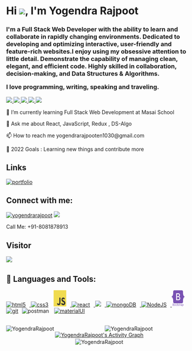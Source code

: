 <h1 align="left">Hi <img src="https://raw.githubusercontent.com/MartinHeinz/MartinHeinz/master/wave.gif" width="30px">, I'm Yogendra Rajpoot</h1>
<h3 align="left">I'm a Full Stack Web Developer with the ability to learn and collaborate in rapidly changing environments. Dedicated to developing and optimizing interactive, user-friendly and feature-rich websites.I enjoy using my obsessive attention to little detail. Demonstrate the capability of managing clean, elegant, and efficient code. Highly skilled in collaboration, decision-making, and Data Structures & Algorithms.

I love programming, writing, speaking and traveling.

</h3>

<div align= "left">
<a href="https://www.javascript.com/">
<img src="https://img.shields.io/badge/JS-Javascript-red"/>
</a>
<a href="https://reactjs.org/">
<img src="https://img.shields.io/badge/React-React-blue"/>
</a>
<a href="https://nodejs.org/en/">
<img src="https://img.shields.io/badge/Node-node-green"/>
</a>
<a href="https://expressjs.com/">
<img src="https://img.shields.io/badge/express-Express-blueviolet"/>
</a>
<a href="https://www.mongodb.com/">
<img src="https://img.shields.io/badge/Mongodb-mongodb-brightgreen"/>
</a>

</div>

<!-- <div align="right">
<img  alt="GIF" src="https://i.ibb.co/6ghjPhy/coding.gif" width="40%" height="40%" />

</div>
 -->
<div align="left">
   <p> 🌱 I’m currently learning Full Stack Web Development at Masai School</p>
   <p> 💬 Ask me about React, JavaScript, Redux , DS-Algo</p>
   <p> 📫 How to reach me yogendrarajpooten1030@gmail.com</p>
  <p>🥅 2022 Goals : Learning new things and contribute more</p>
</div>

## Links

[![portfolio](https://img.shields.io/badge/my_portfolio-000?style=for-the-badge&logo=ko-fi&logoColor=white)](https://yogendrarajpoot.github.io/Portfolio/)

## Connect with me:

<span align="left">
  <a href="https://www.linkedin.com/in/yogendrarajpoot/" target="blank"><img src="https://img.shields.io/badge/LinkedIn-0077B5?style=for-the-badge&logo=linkedin&logoColor=white" alt="yogendrarajpoot"/></a>
      <a href="mailto:yogendrarajpooten1030@gmail.com">
        <img src="https://img.shields.io/badge/Gmail-D14836?style=for-the-badge&logo=gmail&logoColor=white"   />
      </a>
    <p>Call Me: +91-8081878913</p>
</span>

## Visitor

![](https://visitor-badge.glitch.me/badge?page_id=YogendraRajpoot.YogendraRajpoot)

<!-- ## ❤ Views and Followers -->
<!-- <a href="https://github.com/YogendraRajpoot/github-profile-views-counter">
    <img src="https://komarev.com/ghpvc/?username=YogendraRajpoot">
</a> -->
<!-- <a href="https://github.com/YogendraRajpoot?tab=followers"><img src="https://img.shields.io/github/followers/YogendraRajpoot?label=Followers&style=social" alt="GitHub Badge"></a> -->

## 🚀 Languages and Tools:

<a href="https://www.w3.org/html/" target="_blank"> <img src="https://cdn.jsdelivr.net/gh/devicons/devicon/icons/html5/html5-original.svg" alt="html5" width="35" height="45" style="padding-right:10px;"/> </a>
<a href="https://www.w3schools.com/css/" target="_blank"><img src="https://cdn.jsdelivr.net/gh/devicons/devicon/icons/css3/css3-original.svg" alt="css3" width="35" height="45" style="padding-right:10px;"/></a>
<a href="https://developer.mozilla.org/en-US/docs/Web/JavaScript" target="_blank"> <img src="https://raw.githubusercontent.com/devicons/devicon/master/icons/javascript/javascript-original.svg" alt="javascript" width="35" height="45" style="padding-right:10px;"/></a><a href="https://reactjs.org/" target="_blank"> <img src="https://cdn.jsdelivr.net/gh/devicons/devicon/icons/react/react-original.svg" alt="react" width="35" height="45" style="padding-right:10px;"/></a><a href="https://redux.js.org" target="_blank"> <img src="https://img.icons8.com/color/48/000000/redux.png" style="padding-right:10px;" /> </a><a href="https://reactjs.org/" target="_blank"> <img src="https://cdn.jsdelivr.net/gh/devicons/devicon/icons/mongodb/mongodb-original.svg" alt="mongoDB" width="35" height="45" style="padding-right:10px;"/></a><a href="https://reactjs.org/" target="_blank"> <img src="https://cdn.jsdelivr.net/gh/devicons/devicon/icons/nodejs/nodejs-original.svg" alt="NodeJS" width="35" height="45" style="padding-right:10px;"/></a><a href="https://getbootstrap.com" target="_blank"> <img src="https://raw.githubusercontent.com/devicons/devicon/master/icons/bootstrap/bootstrap-plain-wordmark.svg" alt="bootstrap" width="35" height="45" style="padding-right:10px;"/></a><a href="https://git-scm.com/" target="_blank"><img src="https://www.vectorlogo.zone/logos/git-scm/git-scm-icon.svg" alt="git" width="35" height="45" style="padding-right:10px;"/></a><a href="https://postman.com" target="_blank"></a><img src="https://www.vectorlogo.zone/logos/getpostman/getpostman-icon.svg" alt="postman" width="35" height="45" style="padding-right:10px;"/> </a><a href="https://mui.com/" target="_blank"> <img src="https://mui.com/static/logo.png" alt="materialUI" width="35" height="45" style="padding-right:10px;"/> </a>
<br/>
<br/>

<div align="left">
  <p>
    <img align="left" src="https://github-readme-stats.vercel.app/api?username=YogendraRajpoot&theme=synthwave" alt="YogendraRajpoot" width="47%" />
    <img align="right" src="https://github-readme-streak-stats.herokuapp.com/?user=YogendraRajpoot&theme=synthwave" alt="YogendraRajpoot" width="47%" />
  </p>
</div>
 
 
<div align="center">
<a href="https://github.com/YogendraRajpoot/github-readme-activity-graph"><img alt="YogendraRajpoot's Activity Graph" src="https://activity-graph.herokuapp.com/graph?username=YogendraRajpoot&bg_color=1F222E&color=F8D866&line=F85D7F&point=FFFFFF&hide_border=true" /></a>
</div>
  
<div align="center">
   <img align="center"src="https://github-readme-stats.vercel.app/api/top-langs?username=YogendraRajpoot&theme=synthwave" alt="YogendraRajpoot" />
</div>

